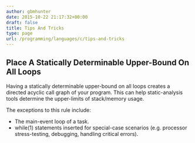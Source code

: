 ```yaml
---
author: gbmhunter
date: 2015-10-22 21:17:32+00:00
draft: false
title: Tips And Tricks
type: page
url: /programming/languages/c/tips-and-tricks
---
```


## Place A Statically Determinable Upper-Bound On All Loops

Having a statically determinable upper-bound on all loops creates a directed acyclic call graph of your program. This can help static-analysis tools determine the upper-limits of stack/memory usage.

The exceptions to this rule include:

* The main-event loop of a task.
* while(1) statements inserted for special-case scenarios (e.g. processor stress-testing, debugging, handling critical errors).
